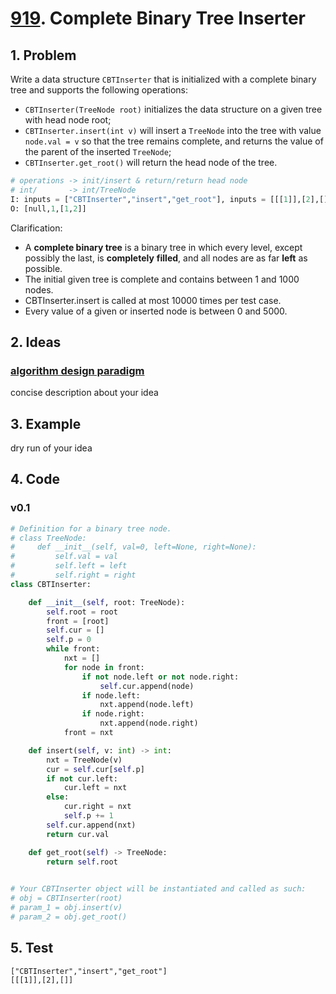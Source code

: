 # [919](https://leetcode.com/problems/complete-binary-tree-inserter/). Complete Binary Tree Inserter



## 1. Problem 

Write a data structure `CBTInserter` that is initialized with a complete binary tree and supports the following operations:

* `CBTInserter(TreeNode root)` initializes the data structure on a given tree with head node root;
* `CBTInserter.insert(int v)` will insert a `TreeNode` into the tree with value `node.val = v` so that the tree remains complete, and returns the value of the parent of the inserted `TreeNode`;
* `CBTInserter.get_root()` will return the head node of the tree.

``` python
# operations -> init/insert & return/return head node
# int/       -> int/TreeNode
I: inputs = ["CBTInserter","insert","get_root"], inputs = [[[1]],[2],[]]
O: [null,1,[1,2]]
```

Clarification: 

* A **complete binary tree** is a binary tree in which every level, except possibly the last, is **completely** **filled**, and all nodes are as far **left** as possible.
* The initial given tree is complete and contains between 1 and 1000 nodes.
* CBTInserter.insert is called at most 10000 times per test case.
* Every value of a given or inserted node is between 0 and 5000.

## 2. Ideas

### [algorithm design paradigm](https://www.wikiwand.com/en/Algorithmic_paradigm) 

concise description about your idea

## 3. Example

dry run of your idea

## 4. Code 

### v0.1

``` python
# Definition for a binary tree node.
# class TreeNode:
#     def __init__(self, val=0, left=None, right=None):
#         self.val = val
#         self.left = left
#         self.right = right
class CBTInserter:

    def __init__(self, root: TreeNode):
        self.root = root 
        front = [root]
        self.cur = []
        self.p = 0 
        while front:
            nxt = []
            for node in front:
                if not node.left or not node.right:
                    self.cur.append(node)
                if node.left:
                    nxt.append(node.left)
                if node.right:
                    nxt.append(node.right)
            front = nxt 

    def insert(self, v: int) -> int:
        nxt = TreeNode(v)
        cur = self.cur[self.p]
        if not cur.left:
            cur.left = nxt
        else:
            cur.right = nxt
            self.p += 1
        self.cur.append(nxt)
        return cur.val

    def get_root(self) -> TreeNode:
        return self.root         
        

# Your CBTInserter object will be instantiated and called as such:
# obj = CBTInserter(root)
# param_1 = obj.insert(v)
# param_2 = obj.get_root()
```

## 5. Test

```
["CBTInserter","insert","get_root"]
[[[1]],[2],[]]
```